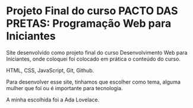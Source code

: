   # Projeto Final do curso PACTO DAS PRETAS: Programação Web para Iniciantes

  Site desenvolvido como projeto final do curso Desenvolvimento Web para Iniciantes, onde coloquei foi colocado em prática o conteúdo do curso.

  HTML, CSS, JavaScript, Git, Github.

  Para desenvolver esse site, tinhamos que escolher como tema, alguma mulher que foi ou é importante para tecnologia.

  A minha escolhida foi a Ada Lovelace.


  

 
  
